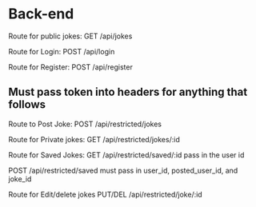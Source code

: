 # Back-end

Route for public jokes:
GET /api/jokes

Route for Login:
POST /api/login

Route for Register:
POST /api/register

## Must pass token into headers for anything that follows ##
Route to Post Joke: 
POST /api/restricted/jokes


Route for Private jokes:
GET /api/restricted/jokes/:id

Route for Saved Jokes:
GET /api/restricted/saved/:id
pass in the user id

POST /api/restricted/saved
must pass in user_id, posted_user_id, and joke_id


Route for Edit/delete jokes
PUT/DEL /api/restricted/joke/:id